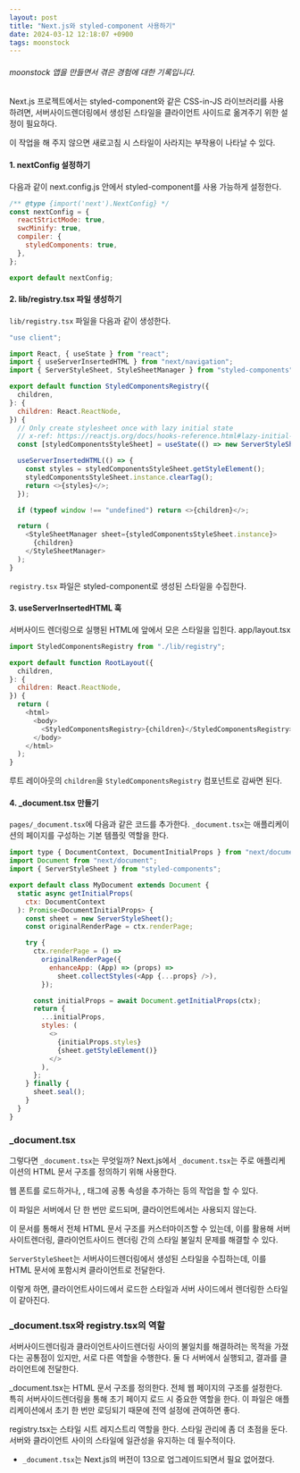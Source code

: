 ```yaml
---
layout: post
title: "Next.js와 styled-component 사용하기"
date: 2024-03-12 12:18:07 +0900
tags: moonstock
---
```


###### moonstock 앱을 만들면서 겪은 경험에 대한 기록입니다.

Next.js 프로젝트에서는 styled-component와 같은 CSS-in-JS 라이브러리를 사용하려면, 서버사이드렌더링에서 생성된 스타일을 클라이언트 사이드로 옮겨주기 위한 설정이 필요하다.

이 작업을 해 주지 않으면 새로고침 시 스타일이 사라지는 부작용이 나타날 수 있다.

#### 1. nextConfig 설정하기

다음과 같이 next.config.js 안에서 styled-component를 사용 가능하게 설정한다.

```js
/** @type {import('next').NextConfig} */
const nextConfig = {
  reactStrictMode: true,
  swcMinify: true,
  compiler: {
    styledComponents: true,
  },
};

export default nextConfig;
```

#### 2. lib/registry.tsx 파일 생성하기

`lib/registry.tsx` 파일을 다음과 같이 생성한다.

```js
"use client";

import React, { useState } from "react";
import { useServerInsertedHTML } from "next/navigation";
import { ServerStyleSheet, StyleSheetManager } from "styled-components";

export default function StyledComponentsRegistry({
  children,
}: {
  children: React.ReactNode,
}) {
  // Only create stylesheet once with lazy initial state
  // x-ref: https://reactjs.org/docs/hooks-reference.html#lazy-initial-state
  const [styledComponentsStyleSheet] = useState(() => new ServerStyleSheet());

  useServerInsertedHTML(() => {
    const styles = styledComponentsStyleSheet.getStyleElement();
    styledComponentsStyleSheet.instance.clearTag();
    return <>{styles}</>;
  });

  if (typeof window !== "undefined") return <>{children}</>;

  return (
    <StyleSheetManager sheet={styledComponentsStyleSheet.instance}>
      {children}
    </StyleSheetManager>
  );
}
```

`registry.tsx` 파일은 styled-component로 생성된 스타일을 수집한다.

#### 3. useServerInsertedHTML 훅

서버사이드 렌더링으로 실행된 HTML에 앞에서 모은 스타일을 입힌다. app/layout.tsx

```js
import StyledComponentsRegistry from "./lib/registry";

export default function RootLayout({
  children,
}: {
  children: React.ReactNode,
}) {
  return (
    <html>
      <body>
        <StyledComponentsRegistry>{children}</StyledComponentsRegistry>
      </body>
    </html>
  );
}
```

루트 레이아웃의 `children`을 `StyledComponentsRegistry` 컴포넌트로 감싸면 된다.

#### 4. \_document.tsx 만들기

`pages/_document.tsx`에 다음과 같은 코드를 추가한다. `_document.tsx`는 애플리케이션의 페이지를 구성하는 기본 템플릿 역할을 한다.

```js
import type { DocumentContext, DocumentInitialProps } from "next/document";
import Document from "next/document";
import { ServerStyleSheet } from "styled-components";

export default class MyDocument extends Document {
  static async getInitialProps(
    ctx: DocumentContext
  ): Promise<DocumentInitialProps> {
    const sheet = new ServerStyleSheet();
    const originalRenderPage = ctx.renderPage;

    try {
      ctx.renderPage = () =>
        originalRenderPage({
          enhanceApp: (App) => (props) =>
            sheet.collectStyles(<App {...props} />),
        });

      const initialProps = await Document.getInitialProps(ctx);
      return {
        ...initialProps,
        styles: (
          <>
            {initialProps.styles}
            {sheet.getStyleElement()}
          </>
        ),
      };
    } finally {
      sheet.seal();
    }
  }
}
```

### \_document.tsx

그렇다면 `_document.tsx`는 무엇일까? Next.js에서 `_document.tsx`는 주로 애플리케이션의 HTML 문서 구조를 정의하기 위해 사용한다.

웹 폰트를 로드하거나, <html>, <body> 태그에 공통 속성을 추가하는 등의 작업을 할 수 있다.

이 파일은 서버에서 단 한 번만 로드되며, 클라이언트에서는 사용되지 않는다.

이 문서를 통해서 전체 HTML 문서 구조를 커스터마이즈할 수 있는데, 이를 활용해 서버사이트렌더링, 클라이언트사이드 렌더링 간의 스타일 불일치 문제를 해결할 수 있다.

`ServerStyleSheet`는 서버사이드렌더링에서 생성된 스타일을 수집하는데, 이를 HTML 문서에 포함시켜 클라이언트로 전달한다.

이렇게 하면, 클라이언트사이드에서 로드한 스타일과 서버 사이드에서 렌더링한 스타일이 같아진다.

### \_document.tsx와 registry.tsx의 역할

서버사이드렌더링과 클라이언트사이드렌더링 사이의 불일치를 해결하려는 목적을 가졌다는 공통점이 있지만, 서로 다른 역할을 수행한다. 둘 다 서버에서 실행되고, 결과를 클라이언트에 전달한다.

\_document.tsx는 HTML 문서 구조를 정의한다. 전체 웹 페이지의 구조를 설정한다. 특히 서버사이드렌더링을 통해 초기 페이지 로드 시 중요한 역할을 한다. 이 파일은 애플리케이션에서 초기 한 번만 로딩되기 때문에 전역 설정에 관여하면 좋다.

registry.tsx는 스타일 시트 레지스트리 역할을 한다. 스타일 관리에 좀 더 초점을 둔다. 서버와 클라이언트 사이의 스타일에 일관성을 유지하는 데 필수적이다.

- `_document.tsx`는 Next.js의 버전이 13으로 업그레이드되면서 필요 없어졌다.
